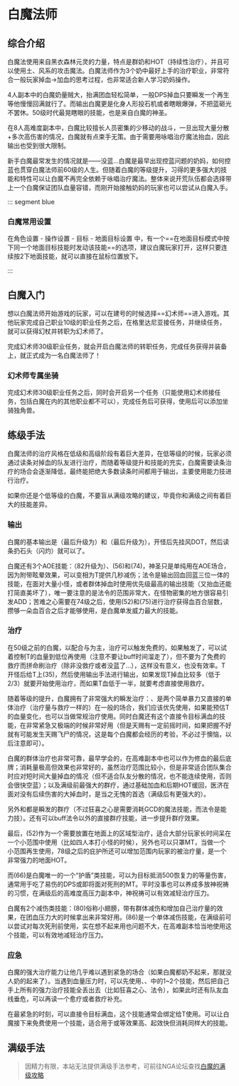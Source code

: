 # 白魔法师
<FloatTOC />

## 综合介绍

白魔法使用来自黑衣森林元灵的力量，特点是群奶和HOT（持续性治疗），并且可以使用土、风系的攻击魔法。白魔法师作为3个奶中最好上手的治疗职业，非常符合一般玩家掉血→加血的思考过程，也非常适合新人学习奶妈操作。

4人副本中的白魔奶量贼大，抬满团血轻松简单，一般DPS掉血只要瞬发一个再生等他慢慢回满就行了。而输出白魔更是化身人形投石机或者瞎眼爆弹，不把蓝砸光不罢休。50级时代最晃瞎眼的技能，也是来自白魔的神圣。

在8人高难度副本中，白魔比较擅长人员密集的少移动的战斗，一旦出现大量分散+多次高伤害的情况，白魔就有点束手无策。由于需要用咏唱治疗魔法抬血，因此输出也受到很大限制。

新手白魔最常发生的情况就是——没蓝…白魔是最早出现控蓝问题的奶妈，如何控蓝也贯穿白魔法师前60级的人生。但随着白魔的等级提升，习得的更多强大的技能和特性可以让白魔不再完全依赖于咏唱治疗魔法。整体来说开荒队伍都会选择带上一个白魔保证团队血量容错，而刚开始接触奶妈的玩家也可以尝试从白魔入手。

::: segment blue
### 白魔常用设置

在角色设置 - 操作设置 - 目标 - 地面目标设置 中，有一个==在地面目标模式中按下同一个地面目标技能时发动该技能==的选项，建议白魔玩家打开，这样只要连续按2下地面技能，就可以直接在鼠标位置放下<Action name="庇护所" />。

:::

## 白魔入门

想以白魔法师开始游戏的玩家，可以在建号的时候选择==幻术师==进入游戏。其他玩家完成自己职业10级的职业任务之后，在格里达尼亚接任务<quest name="如何加入幻术师行会" />，并继续<quest name="融入自然的幻术师" />任务，就可以获得幻杖并转职为幻术师了。

完成幻术师30级职业任务<quest name="领悟自然" type="plus" />，就会开启白魔法师的转职任务<quest name="伟人的后继者" type="plus" />，完成任务获得<item name="白魔法师之证" />并装备上，就正式成为一名白魔法师了！

### 幻术师专属坐骑

完成幻术师30级职业任务<quest name="领悟自然" type="plus" />之后，同时会开启另一个任务<quest type="plus" name="我唯一的希望" />（只能使用幻术师接任务，包括白魔在内的其他职业都不可以），完成任务后可获得<item name="独角兽笛" />，使用后可以添加坐骑独角兽。

## 练级手法

白魔法师的治疗风格在低级和高级阶段有着巨大差异，在低等级的时候，玩家必须通过读条对掉血的队友进行治疗，而随着等级提升和技能的充实，白魔需要读条治疗的场合会逐渐降低，最终能把绝大多数读条时间都用于输出，主要使用能力技进行治疗。

如果你还是个低等级的白魔，不要盲从满级攻略的建议，毕竟你和满级之间有着巨大的技能差异。

<IncludePage file="_includes/basic/healer.md" />

### 输出

白魔的基本输出是<Action name="疾风" />（最后升级为<Action name="天辉" />）和<Action name="飞石" />（最后升级为<Action name="闪灼" />），开怪后先挂风DOT，然后读条扔石头（闪灼）就可以了。

白魔还有3个AOE技能：<Action name="神圣" />（82升级为<Action name="豪圣" />）、<Action name="法令" />(56)和<Action name="苦难之心" />(74)，神圣只是单纯用在AOE场合，因为附带眩晕效果，可以变相为T提供几秒减伤；法令是输出回血回蓝三位一体的技能，在面对大量小怪，或者群体掉血时使用优先级最高的输出技能（又抬血还能打简直美坏了），唯一要注意的是法令的范围非常大，在怪物密集的地方很容易引发ADD；苦难之心需要在74级之后，使用<Action name="安慰之心" />(52)和<Action name="狂喜之心" />(75)进行治疗获得血百合层数，攒够一朵血百合之后才能够使用，是白魔单发威力最大的技能。

### 治疗
在50级之前的白魔，以<Action name="再生" />配合<Action name="治疗" />与<Action name="救疗" />为主，治疗可以触发免费的<Action name="救疗" />，如果触发了<Status :id="155" name="救疗效果提高" />，可以试着控制T的血量到低位再使用<Action name="救疗" />（注意不要让buff时间溜走了），但不要为了免费的救疗而拼命刷治疗（除非没救疗或者没蓝了…），这样没有意义，也没有效率。T开怪后给T上<Action name="再生" />(35)，然后使用输出手法进行输出，如果发现T掉血比较多（低于2/3）就要开始使用治疗，而如果T血低于一半，就要考虑直接使用救疗。

随着等级的提升，白魔拥有了非常强大的瞬发治疗：<Action name="安慰之心" />、<Action name="神名" />是两个简单暴力又直接的单体治疗（治疗量与救疗一样的）在一般的场合，我们应该优先使用<Action name="安慰之心" />，如果能预估T的血量变化，<Action name="神名" />也可以当做常规治疗使用。同时白魔还有<Action name="天赐祝福" />这个直接令目标满血的技能，在非常紧急又极端的时候非常好用（但是天赐有一定前摇时间，如果把握不好就有可能发生天赐飞尸的情况，这是每个白魔都会经历的考验，不必过于懊恼，以后注意即可）。

白魔的群体治疗也非常可靠，最早学会的<Action name="医治" />，在高难副本中也可以作为修血的最后底牌；消耗量极高但效果也非常好的<Action name="愈疗" />，虽然治疗范围比较小，但是非常适合团队集合时应对短时间大量掉血的情况（但不适合队友分散的情况，也不能连续使用，否则会很快空蓝）；以及满级前最强大的群疗<Action name="医济" />，通过基础加血和后期HOT缓回，医济在面对没有后续伤害的大掉血时，是当之无愧的首选（满级后有更强大的<Action name="礼仪之铃" />）。

另外<Action name="法令" />和<Action name="狂喜之心" />都是瞬发的群疗（不过狂喜之心是需要消耗GCD的魔法技能，而法令是能力技）。还有<Action name="全大赦" />可以buff法令以外的直接群疗技能，进一步提升群疗效果。

最后，<Action name="庇护所" />(52)作为一个需要放置在地面上的区域型治疗，适合大部分玩家长时间呆在一个小范围中使用（比如四人本打小怪的时候），另外也可以只罩MT，当做一个小范围再生使用，78级之后的庇护所还可以增加范围内玩家的被治疗量，是一个非常强力的地面HOT。

而<Action name="神祝祷" />(66)是白魔唯一的一个“护盾”类技能，可以为目标抵消500恢复力的等量伤害，通常用于吃了易伤的DPS或即将面对死刑的MT。平时没事也可以养成多放神祝祷的习惯，在满级后的高难度高压力副本中，神祝祷可以有效减轻治疗压力。

白魔有2个减伤类技能：<Action name="节制" />(80)俗称小翅膀，带有群体减伤和增加自己治疗量的效果，在团血压力大的时候拿出来非常好用。<Action name="水流幕" />(86)是一个单体减伤技能，在满级前可以尝试对每次死刑前使用，实在想不起来用也问题不大，在高难副本恰当地使用这个技能，可以有效地减轻治疗压力。

### 应急

白魔的强大治疗能力让他几乎难以遇到紧急的场合（如果白魔都奶不起来，那就没人奶的起来了）。当遇到血量压力时，可以先使用<Action name="庇护所" />、<Action name="全大赦" />、<Action name="节制" />中的1~2个技能，然后把自己手上所有的强力治疗技能全丢出去（比如狂喜之心、法令），如果此时还有队友血线垂危，可以再读一个愈疗或者救疗补充。

在最紧急的时刻，<Action name="天赐祝福" />可以直接令目标满血，这个技能通常会绑定给T使用。<Action name="无中生有" />可以让白魔接下来免费使用一个技能，适合用于<Action name="救疗" />或<Action name="愈疗" />等效果高、起效快但消耗同样大的技能。

## 满级手法

> 因精力有限，本站无法提供满级手法参考，可前往NGA论坛查找[白魔的满级攻略](https://bbs.nga.cn/thread.php?key=%E7%99%BD%E9%AD%94&fid=698)